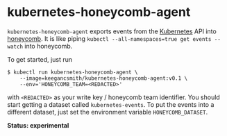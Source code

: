 # kubernetes-honeycomb-agent

`kubernetes-honeycomb-agent` exports events from the
[Kubernetes](http://kubernetes.io/) API into
[honeycomb](https://honeycomb.io/). It is like piping
`kubectl --all-namespaces=true get events --watch` into honeycomb.

To get started, just run

```
$ kubectl run kubernetes-honeycomb-agent \
    --image=keegancsmith/kubernetes-honeycomb-agent:v0.1 \
    --env='HONEYCOMB_TEAM=<REDACTED>'
```

with `<REDACTED>` as your write key / honeycomb team identifier. You should
start getting a dataset called `kubernetes-events`. To put the events into a
different dataset, just set the environment variable `HONEYCOMB_DATASET`.

**Status: experimental**
